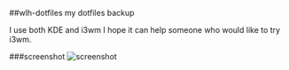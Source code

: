 ##wlh-dotfiles
my dotfiles backup

I use both KDE and i3wm
I hope it can help someone who would like to try i3wm.

###screenshot
![screenshot](https://raw.githubusercontent.com/wlh320/wlh-dotfiles/master/screenshot.png)
